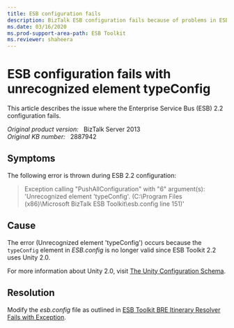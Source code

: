 ```yaml
---
title: ESB configuration fails
description: BizTalk ESB configuration fails because of problems in ESB.config.
ms.date: 03/16/2020
ms.prod-support-area-path: ESB Toolkit
ms.reviewer: shaheera
---
```

# ESB configuration fails with unrecognized element typeConfig

This article describes the issue where the Enterprise Service Bus (ESB) 2.2 configuration fails.

_Original product version:_ &nbsp; BizTalk Server 2013  
_Original KB number:_ &nbsp; 2887942

## Symptoms

The following error is thrown during ESB 2.2 configuration:

> Exception calling "PushAllConfiguration" with "6" argument(s): 'Unrecognized element 'typeConfig'. (C:\Program Files (x86)\Microsoft BizTalk ESB Toolkit\esb.config line 151)'

## Cause

The error (Unrecognized element 'typeConfig') occurs because the `typeConfig` element in *ESB.config* is no longer valid since ESB Toolkit 2.2 uses Unity 2.0.

For more information about Unity 2.0, visit [The Unity Configuration Schema](/previous-versions/msp-n-p/ff660914(v=pandp.20)).

## Resolution

Modify the *esb.config* file as outlined in [ESB Toolkit BRE Itinerary Resolver Fails with Exception](https://support.microsoft.com/help/2887594).
